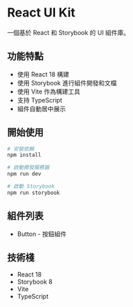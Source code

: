 # React UI Kit

一個基於 React 和 Storybook 的 UI 組件庫。

## 功能特點

- 使用 React 18 構建
- 使用 Storybook 進行組件開發和文檔
- 使用 Vite 作為構建工具
- 支持 TypeScript
- 組件自動居中展示

## 開始使用

```bash
# 安裝依賴
npm install

# 啟動開發服務器
npm run dev

# 啟動 Storybook
npm run storybook
```

## 組件列表

- Button - 按鈕組件

## 技術棧

- React 18
- Storybook 8
- Vite
- TypeScript
